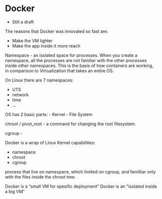 # Docker

* Still a draft

The reasons that Docker was innovated so fast are:
- Make the VM lighter
- Make the app inside it more reach


Namespace - an isolated space for processes.
When you create a namespace, all the processes are not familiar with the other processes inside other namespaces.
This is the basis of how containers are working, in comparison to Virtualization that takes an entire OS.

On Linux there are 7 namespaces:
- UTS
- network
- time
- …

OS has 2 basic parts:
	- Kernel
	- File System

chroot / pivot_root - a command for changing the root filesystem.

cgroup -

Docker is a wrap of Linux Kernel capabilities:
- namespace
- chroot
- cgroup

process that live on namespace, which limited on cgroup, and familliar only with the files inside the chroot tree.

Docker is a “small VM for spesific deployment”
Docker is an “isolated inside a big VM”
